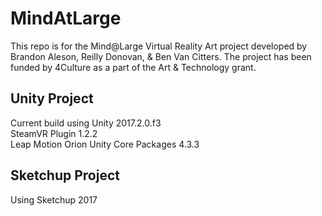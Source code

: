 # MindAtLarge

This repo is for the Mind@Large Virtual Reality Art project developed by Brandon Aleson, Reilly Donovan, & Ben Van Citters.  The project has been funded by 4Culture as a part of the Art & Technology grant.

## Unity Project<br>
Current build using Unity 2017.2.0.f3<br>
SteamVR Plugin 1.2.2<br>
Leap Motion Orion Unity Core Packages 4.3.3<br>

## Sketchup Project <br>
Using Sketchup 2017
